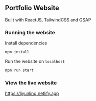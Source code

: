 ## Portfolio Website
Built with ReactJS, TailwindCSS and GSAP

### Running the website
Install dependencies
```bash
npm install
```
Run the website on `localhost`
```bash
npm run start
```

### View the live website
https://liyunling.netlify.app
